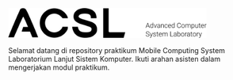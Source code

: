 <img src="images/logo.png" width="400">

Selamat datang di repository praktikum Mobile Computing System Laboratorium Lanjut Sistem Komputer. 
Ikuti arahan asisten dalam mengerjakan modul praktikum.
